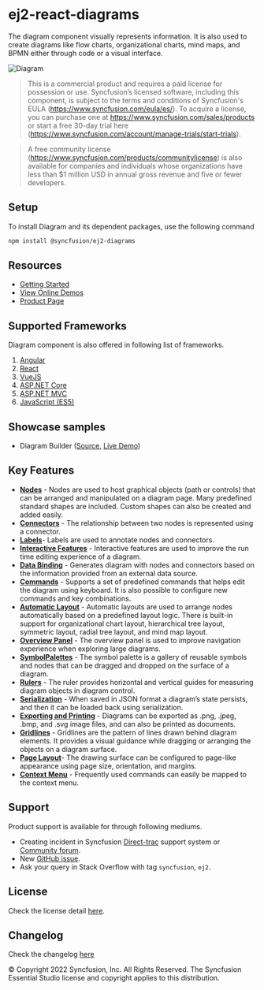 # ej2-react-diagrams

The diagram component visually represents information. It is also used to create diagrams like flow charts, organizational charts, mind maps, and BPMN either through code or a visual interface.

![Diagram](https://ej2.syncfusion.com/products/images/diagram/read-me.gif)

> This is a commercial product and requires a paid license for possession or use. Syncfusion’s licensed software, including this component, is subject to the terms and conditions of Syncfusion's EULA (https://www.syncfusion.com/eula/es/). To acquire a license, you can purchase one at https://www.syncfusion.com/sales/products or start a free 30-day trial here (https://www.syncfusion.com/account/manage-trials/start-trials).

> A free community license (https://www.syncfusion.com/products/communitylicense) is also available for companies and individuals whose organizations have less than $1 million USD in annual gross revenue and five or fewer developers.

## Setup

To install Diagram and its dependent packages, use the following command

```sh
npm install @syncfusion/ej2-diagrams
```

## Resources

* [Getting Started](https://ej2.syncfusion.com/react/documentation/diagram/)
* [View Online Demos](https://ej2.syncfusion.com/react/demos/#/material/diagram/default-functionalities)
* [Product Page](https://www.syncfusion.com/react-ui-components/diagram)

## Supported Frameworks

Diagram component is also offered in following list of frameworks.

1. [Angular](https://github.com/syncfusion/ej2-angular-ui-components?utm_source=npm&utm_campaign=diagram)
2. [React](https://github.com/syncfusion/ej2-react-ui-components?utm_source=npm&utm_campaign=diagram)
3. [VueJS](https://github.com/syncfusion/ej2-vue-ui-components?utm_source=npm&utm_campaign=diagram)
4. [ASP.NET Core](https://aspdotnetcore.syncfusion.com/Diagram/FlowChart#/material)
5. [ASP.NET MVC](https://aspnetmvc.syncfusion.com/Diagram/DefaultFunctionalities#/material)
6. [JavaScript (ES5)](https://www.syncfusion.com/javascript-ui-controls/diagram)

## Showcase samples

* Diagram Builder ([Source](https://github.com/syncfusion/ej2-showcase-ng-diagrambuilder), [Live Demo](https://ej2.syncfusion.com/showcase/angular/diagrambuilder/))


## Key Features

- [**Nodes**](https://ej2.syncfusion.com/react/demos/#/material/diagram/getting-started-node)  - Nodes are used to host graphical objects (path or controls) that can be arranged and manipulated on a diagram page. Many predefined standard shapes are included. Custom shapes can also be created and added easily.
- [**Connectors**](https://ej2.syncfusion.com/react/demos/#/material/diagram/connector) - The relationship between two nodes is represented using a connector.
- [**Labels**](https://ej2.syncfusion.com/react/demos/#/material/diagram/getting-started-annotation)- Labels are used to annotate nodes and connectors.
- [**Interactive Features**](https://ej2.syncfusion.com/react/demos/#/material/diagram/drawing-tool) - Interactive features are used to improve the run time editing experience of a diagram.
- [**Data Binding**](https://ej2.syncfusion.com/react/demos/#/material/diagram/local-data) - Generates diagram with nodes and connectors based on the information provided from an external data source.
- [**Commands**](https://ej2.syncfusion.com/react/demos/#/material/diagram/key-board-functions) - Supports a set of predefined commands that helps edit the diagram using keyboard. It is also possible to configure new commands and key combinations.
- [**Automatic Layout**](https://ej2.syncfusion.com/react/demos/#/material/diagram/hierarchical-model) - Automatic layouts are used to arrange nodes automatically based on a predefined layout logic. There is built-in support for organizational chart layout, hierarchical tree layout, symmetric layout, radial tree layout, and mind map layout.
- [**Overview Panel**](https://ej2.syncfusion.com/react/demos/#/material/diagram/overview) -  The overview panel is used to improve navigation experience when exploring large diagrams.
- [**SymbolPalettes**](https://ej2.syncfusion.com/react/demos/#/material/diagram/symbol-palette) - The symbol palette is a gallery of reusable symbols and nodes that can be dragged and dropped on the surface of a diagram.
- [**Rulers**](https://ej2.syncfusion.com/react/demos/#/material/diagram/drawing-tool) - The ruler provides horizontal and vertical guides for measuring diagram objects in diagram control.
- [**Serialization**](https://ej2.syncfusion.com/react/demos/#/material/diagram/serialization) - When saved in JSON format a diagram’s state persists, and then it can be loaded back using serialization.
- [**Exporting and Printing**](https://ej2.syncfusion.com/react/demos/#/material/diagram/print-export) - Diagrams can be exported as .png, .jpeg, .bmp, and .svg image files, and can also be printed as documents.
- [**Gridlines**](https://ej2.syncfusion.com/react/demos/#/material/diagram/default-functionalities) - Gridlines are the pattern of lines drawn behind diagram elements. It provides a visual guidance while dragging or arranging the objects on a diagram surface.
- [**Page Layout**](https://ej2.syncfusion.com/react/demos/#/material/diagram/print-export)- The drawing surface can be configured to page-like appearance using page size, orientation, and margins.
- [**Context Menu**](https://ej2.syncfusion.com/react/demos/#/material/diagram/key-board-functions) - Frequently used commands can easily be mapped to the context menu.

## Support

Product support is available for through following mediums.

* Creating incident in Syncfusion [Direct-trac](https://www.syncfusion.com/support/directtrac/incidents?utm_source=npm&utm_campaign=diagram) support system or [Community forum](https://www.syncfusion.com/forums/essential-js2?utm_source=npm&utm_campaign=diagram).
* New [GitHub issue](https://github.com/syncfusion/ej2-react-ui-components/issues/new).
* Ask your query in Stack Overflow with tag `syncfusion`, `ej2`.

## License

Check the license detail [here](https://github.com/syncfusion/ej2/blob/master/license?utm_source=npm&utm_campaign=diagram).

## Changelog

Check the changelog [here](https://github.com/syncfusion/ej2-react-ui-components/blob/master/components/diagrams/CHANGELOG.md)

© Copyright 2022 Syncfusion, Inc. All Rights Reserved. The Syncfusion Essential Studio license and copyright applies to this distribution.

